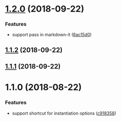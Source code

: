 <a name="1.2.0"></a>
# [1.2.0](https://github.com/ULIVZ/markdown-it-chain/compare/v1.1.2...v1.2.0) (2018-09-22)


### Features

* support pass in markdown-it ([6ac15d0](https://github.com/ULIVZ/markdown-it-chain/commit/6ac15d0))



<a name="1.1.2"></a>
## [1.1.2](https://github.com/ULIVZ/markdown-it-chain/compare/v1.1.1...v1.1.2) (2018-09-22)



<a name="1.1.1"></a>
## [1.1.1](https://github.com/ULIVZ/markdown-it-chain/compare/v1.1.0...v1.1.1) (2018-09-22)



<a name="1.1.0"></a>
# 1.1.0 (2018-08-22)


### Features

* support shortcut for instantiation options ([c918358](https://github.com/ULIVZ/markdown-it-chain/commit/c918358))



